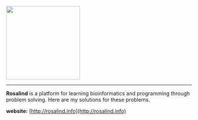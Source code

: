 <img src="http://rosalind.info/static/img/logo.png?v=1560257990" width="200">

***

**Rosalind** is a platform for learning bioinformatics and programming through problem solving. Here are my solutions for these problems.

**website:** [http://rosalind.info](http://rosalind.info)






